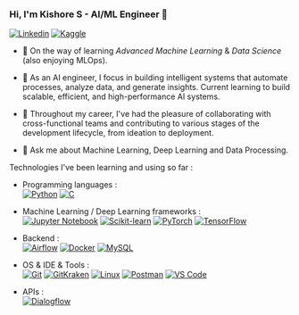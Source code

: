 ### Hi, I'm Kishore S - AI/ML Engineer 👋

[![Linkedin](https://img.shields.io/badge/LinkedIn-0077B5?style=for-the-badge&logo=linkedin&logoColor=white)](https://www.linkedin.com/in/kishore-s-0251301a4/)    [![Kaggle](https://img.shields.io/badge/Kaggle-20BEFF?style=for-the-badge&logo=Kaggle&logoColor=white)]([https://www.kaggle.com/mahalakame](https://www.kaggle.com/kishore24))

 


- 🌱 On the way of learning *Advanced Machine Learning* & *Data Science* (also enjoying MLOps).

- 🔭 As an AI engineer, I focus in building intelligent systems that automate processes, analyze data, and generate insights. Current learning to build scalable, efficient, and high-performance AI systems. 



- 👯 Throughout my career, I've had the pleasure of collaborating with cross-functional teams and contributing to various stages of the development lifecycle, from ideation to deployment. 
- 💬 Ask me about Machine Learning, Deep Learning and Data Processing.


Technologies I've been learning and using so far :

- Programming languages : <br />
    [![Python](https://img.shields.io/badge/Python-FFD43B?style=for-the-badge&logo=python&logoColor=blue)](python.org) [![C](https://img.shields.io/badge/C-00599C?style=for-the-badge&logo=c&logoColor=white)](https://img.shields.io/badge/C-00599C?style=for-the-badge&logo=c&logoColor=white)

    
- Machine Learning / Deep Learning frameworks : <br />
    [![Jupyter Notebook](https://img.shields.io/badge/Jupyter-F37626.svg?&style=for-the-badge&logo=Jupyter&logoColor=white)]()
    [![Scikit-learn](https://img.shields.io/badge/scikit_learn-F7931E?style=for-the-badge&logo=scikit-learn&logoColor=white)]()
    [![PyTorch](https://img.shields.io/badge/PyTorch-EE4C2C?style=for-the-badge&logo=pytorch&logoColor=white)]()
    [![TensorFlow](https://img.shields.io/badge/TensorFlow-FF6F00?style=for-the-badge&logo=tensorflow&logoColor=white)]()

- Backend : <br />
    [![Airflow](https://img.shields.io/badge/Airflow-017CEE?style=for-the-badge&logo=Apache%20Airflow&logoColor=white)]()
    [![Docker](https://img.shields.io/badge/Docker-2CA5E0?style=for-the-badge&logo=docker&logoColor=white)]()
    [![MySQL](https://img.shields.io/badge/MySQL-005C84?style=for-the-badge&logo=mysql&logoColor=white)]()
   
- OS & IDE & Tools : <br />
    [![Git](https://img.shields.io/badge/GIT-E44C30?style=for-the-badge&logo=git&logoColor=white)]()
    [![GitKraken](https://img.shields.io/badge/GitHub-100000?style=for-the-badge&logo=github&logoColor=white)]()
    [![Linux](https://img.shields.io/badge/VSCode-0078D4?style=for-the-badge&logo=visual%20studio%20code&logoColor=white)]()
    [![Postman](https://img.shields.io/badge/Linux-FCC624?style=for-the-badge&logo=linux&logoColor=black)]()
    [![VS Code](https://img.shields.io/badge/PowerBI-F2C811?style=for-the-badge&logo=Power%20BI&logoColor=white)]()
- APIs : <br />
    [![Dialogflow](https://img.shields.io/badge/fastapi-109989?style=for-the-badge&logo=FASTAPI&logoColor=white)]()
